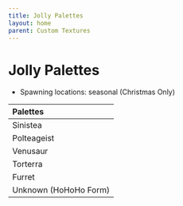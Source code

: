 ```yaml
---
title: Jolly Palettes
layout: home
parent: Custom Textures
---
```


# Jolly Palettes
- Spawning locations: seasonal (Christmas Only)

| Palettes              |
|:----------------------|
| Sinistea              |
| Polteageist           |
| Venusaur              |
| Torterra              |
| Furret                |
| Unknown (HoHoHo Form) |
